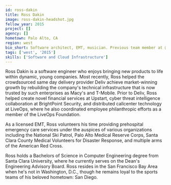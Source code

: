 ```yaml
---
id: ross-dakin
title: Ross Dakin
image: ross-dakin-headshot.jpg
fellow_year: 2015
project: []
agency: []
hometown: Palo Alto, CA
region: west
bio_short: Software architect, EMT, musician. Previous team member at @Deliv, @Upstart, @BrightPointSec, @LiveOps. Santa Clara University.
tags: ['west', '2015']
skills: ['Software and Cloud Infrastructure']
---
```


Ross Dakin is a software engineer who enjoys bringing new products to life within dynamic, young companies. Most recently, Ross helped the crowdsourced same day delivery provider Deliv achieve market-winning growth by rebuilding the company's technical infrastructure that is now trusted by such enterprises as Macy's and T-Mobile. Prior to Deliv, Ross helped create novel financial services at Upstart, cyber threat intelligence collaboration at BrightPoint Security, and distributed callcenter technology at LiveOps, where he also coordinated employee philanthropic efforts as a member of the LiveOps Foundation.

As a licensed EMT, Ross volunteers his time providing prehospital emergency care services under the auspices of various organizations including the National Ski Patrol, Palo Alto Medical Reserve Corps, Santa Clara County Medical Volunteers for Disaster Response, and multiple arms of the American Red Cross.

Ross holds a Bachelors of Science in Computer Engineering degree from Santa Clara University, where he currently serves on the Dean's Engineering Advisory Board. Ross resides in the San Francisco Bay Area when he's not in Washington, D.C., though he remains loyal to the sports teams of his beloved hometown: San Diego.
